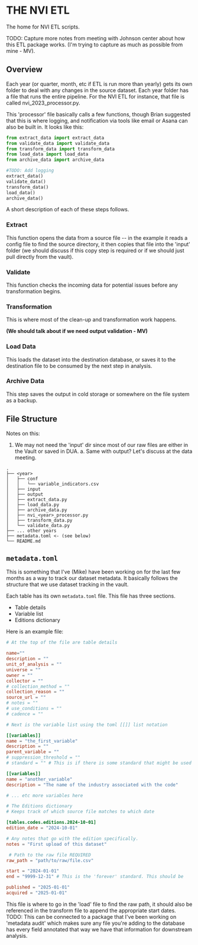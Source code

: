 # THE NVI ETL

The home for NVI ETL scripts.

TODO: Capture more notes from meeting with Johnson center about how this ETL package works. (I'm trying to capture as much as possible from mine - MV).

## Overview

Each year (or quarter, month, etc if ETL is run more than yearly) gets its own folder to deal with any changes in the source dataset. Each year folder has a file that runs the entire pipeline. For the NVI ETL for instance, that file is called nvi_2023_processor.py.

This 'processor' file basically calls a few functions, though Brian suggested that this is where logging, and notification via tools like email or Asana can also be built in. It looks like this:


```python
from extract_data import extract_data
from validate_data import validate_data
from transform_data import transform_data
from load_data import load_data
from archive_data import archive_data

#TODO: Add logging
extract_data()
validate_data()
transform_data()
load_data()
archive_data()
```

A short description of each of these steps follows.


### Extract

This function opens the data from a source file -- in the example it reads a config file to find the source directory, it then copies that file into the 'input' folder (we should discuss if this copy step is required or if we should just pull directly from the vault).


### Validate

This function checks the incoming data for potential issues before any transformation begins.


### Transformation

This is where most of the clean-up and transformation work happens.


**(We should talk about if we need output validation - MV)**


### Load Data

This loads the dataset into the destination database, or saves it to the destination file to be consumed by the next step in analysis.


### Archive Data

This step saves the output in cold storage or somewhere on the file system as a backup.


## File Structure

Notes on this: 

1. We may not need the 'input' dir since most of our raw files are either in the Vault or saved in DUA.
    a. Same with output? Let's discuss at the data meeting.

```
.
├── <year>
│   ├── conf
│   │   └── variable_indicators.csv
│   ├── input
│   ├── output
│   ├── extract_data.py
│   ├── load_data.py
│   ├── archive_data.py
│   ├── nvi_<year>_processor.py
│   ├── transform_data.py
│   └── validate_data.py
├── ... other years
├── metadata.toml <- (see below)
└── README.md
```

## `metadata.toml`

This is something that I've (Mike) have been working on for the last few months
as a way to track our dataset metadata. It basically follows the structure that
we use dataset tracking in the vault.

Each table has its own `metadata.toml` file. This file has three sections.

- Table details
- Variable list
- Editions dictionary

Here is an example file:

```toml
# At the top of the file are table details

name=""
description = ""
unit_of_analysis = ""
universe = ""
owner = ""
collector = ""
# collection_method = ""
collection_reason = ""
source_url = ""
# notes = ""
# use_conditions = ""
# cadence = ""

# Next is the variable list using the toml [[]] list notation

[[variables]]
name = "the_first_variable"
description = ""
parent_variable = ""
# suppression_threshold = ""
# standard = "" # This is if there is some standard that might be used across, say, government datasets

[[variables]]
name = "another_variable"
description = "The name of the industry associated with the code"

# ... etc more variables here

# The Editions dictionary 
# Keeps track of which source file matches to which date

[tables.codes.editions.2024-10-01]
edition_date = "2024-10-01"

# Any notes that go with the edition specifically.
notes = "First upload of this dataset"

 # Path to the raw file REQUIRED
raw_path = "path/to/raw/file.csv"

start = "2024-01-01" 
end = "9999-12-31" # This is the 'forever' standard. This should be 

published = "2025-01-01"
acquired = "2025-01-01" 
```

This file is where to go in the 'load' file to find the raw path, it should also be referenced in the transform file
to append the appropriate start dates. TODO: This can be connected to a package that I've been working on 'metadata audit' which makes sure any file you're adding to the database has every field annotated that way we have that information for downstream analysis.

